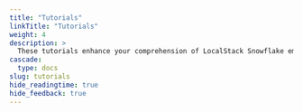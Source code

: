 ```yaml
---
title: "Tutorials"
linkTitle: "Tutorials"
weight: 4
description: >
  These tutorials enhance your comprehension of LocalStack Snowflake emulator functionality by providing detailed information on how it works for specific use cases using diverse resources.
cascade:
  type: docs
slug: tutorials
hide_readingtime: true
hide_feedback: true
---
```

